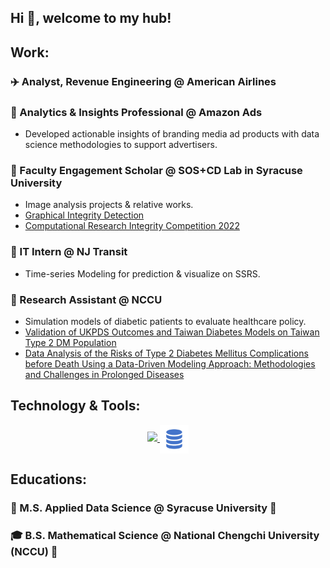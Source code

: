 ## Hi :wave:, welcome to my hub!


## Work:
### ✈️ Analyst, Revenue Engineering @ American Airlines
### 🛒 Analytics & Insights Professional @ Amazon Ads
-   Developed actionable insights of branding media ad products with data science methodologies to support advertisers.
### :tangerine: Faculty Engagement Scholar @ SOS+CD Lab in Syracuse University
-   Image analysis projects & relative works.
-   [Graphical Integrity Detection](https://github.com/sciosci/graph_check)
-   [Computational Research Integrity Competition 2022](https://sites.google.com/g.syr.edu/cri-comp-2022)
### :steam_locomotive: IT Intern @ NJ Transit
-   Time-series Modeling for prediction & visualize on SSRS.
### :eagle: Research Assistant @ NCCU
-   Simulation models of diabetic patients to evaluate healthcare policy.
-   [Validation of UKPDS Outcomes and Taiwan Diabetes Models on Taiwan Type 2 DM Population](https://www.ispor.org/heor-resources/presentations-database/presentation/intl2020-3182/100932)
-   [Data Analysis of the Risks of Type 2 Diabetes Mellitus Complications before Death Using a Data-Driven Modeling Approach: Methodologies and Challenges in Prolonged Diseases](https://www.mdpi.com/2078-2489/12/8/326)

## Technology & Tools:
<p align="center">
  <a href="https://skillicons.dev">
    <img src="https://skillicons.dev/icons?i=py,r,azure,aws,git,github,docker,mongodb" />
    <img align="center" alt="GitHub" width="46px" src="https://raw.githubusercontent.com/github/explore/78df643247d429f6cc873026c0622819ad797942/topics/sql/sql.png" />
  </a>
</p>

## Educations:
### :book: M.S. Applied Data Science @ Syracuse University :tangerine:
### :mortar_board: B.S. Mathematical Science @ National Chengchi University (NCCU) :eagle: